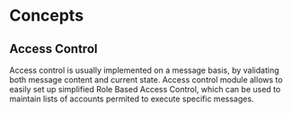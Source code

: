 # Concepts

## Access Control

Access control is usually implemented on a message basis, by validating both message content and current state. Access control module allows to easily set up simplified Role Based Access Control, which can be used to maintain lists of accounts permited to execute specific messages.